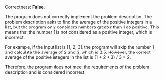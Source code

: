 Correctness: **False**.

The program does not correctly implement the problem description. The problem description asks to find the average of the positive integers in a list, but the program only considers numbers greater than 1 as positive. This means that the number 1 is not considered as a positive integer, which is incorrect.

For example, if the input list is [1, 2, 3], the program will skip the number 1 and calculate the average of 2 and 3, which is 2.5. However, the correct average of the positive integers in the list is (1 + 2 + 3) / 3 = 2.

Therefore, the program does not meet the requirements of the problem description and is considered incorrect.